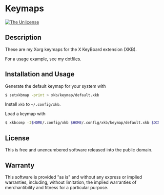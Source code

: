 # Keymaps

[![The Unlicense](https://img.shields.io/github/license/rxrc/keymaps.svg)](./LICENSE.txt)

## Description

These are my Xorg keymaps for the X KeyBoard extension (XKB).

For a usage example, see my [dotfiles].

[dotfiles]: https://github.com/rxrc/dotfiles

## Installation and Usage

Generate the default keymap for your system with

```bash
$ setxkbmap -print > xkb/keymap/default.xkb
```

Install `xkb` to `~/.config/xkb`.

Load a keymap with

```bash
$ xkbcomp -I$HOME/.config/xkb $HOME/.config/xkb/keymap/default.xkb $DISPLAY
```

## License

This is free and unencumbered software released into the public domain.

## Warranty

This software is provided "as is" and without any express or
implied warranties, including, without limitation, the implied
warranties of merchantibility and fitness for a particular
purpose.
